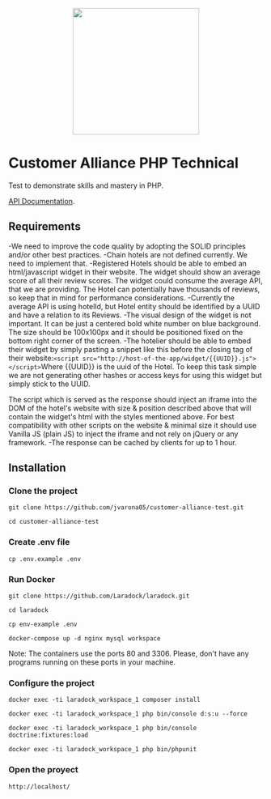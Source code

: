 <p align="center"><img src="https://go.customer-alliance.com/build/images/logo.png?75938931" width="250"></p>

# Customer Alliance PHP Technical

Test to demonstrate skills and mastery in PHP. 

[API Documentation](https://jvarona05.github.io/customer-alliance-test/public/api.html).

## Requirements

-We need to improve the code quality by adopting the SOLID principles and/or other best practices.
-Chain hotels are not defined currently. We need to implement that.
-Registered Hotels should be able to embed an html/javascript widget in their website.
  The widget should show an average score of all their review scores.
  The widget could consume the average API, that we are providing. The Hotel can potentially have thousands of reviews, so keep that in mind for performance considerations.
-Currently the average API is using hotelId, but Hotel entity should be identified by a UUID and have a relation to its Reviews.
-The visual design of the widget is not important. It can be just a centered bold white number on blue background. The size should be 100x100px and it should be positioned fixed on the bottom right corner of the screen.
-The hotelier should be able to embed their widget by simply pasting a snippet like this before the closing </body> tag of their website:`<script src="http://host-of-the-app/widget/{{UUID}}.js"></script>`Where {{UUID}} is the uuid of the Hotel. To keep this task simple we are not generating other hashes or access keys for using this widget but simply stick to the UUID.
  
The script which is served as the response should inject an iframe into the DOM of the hotel's website with size & position described above that will contain the widget's html with the styles mentioned above. For best compatibility with other scripts on the website & minimal size it should use Vanilla JS (plain JS) to inject the iframe and not rely on jQuery or any framework. 
-The response can be cached by clients for up to 1 hour.

## Installation

### Clone the project

```
git clone https://github.com/jvarona05/customer-alliance-test.git

cd customer-alliance-test
```

### Create .env file

```
cp .env.example .env
```

### Run Docker

```
git clone https://github.com/Laradock/laradock.git

cd laradock

cp env-example .env

docker-compose up -d nginx mysql workspace 
```

Note: The containers use the ports 80 and 3306. Please,
don't have any programs running on these ports in your machine.

### Configure the project

```
docker exec -ti laradock_workspace_1 composer install

docker exec -ti laradock_workspace_1 php bin/console d:s:u --force

docker exec -ti laradock_workspace_1 php bin/console doctrine:fixtures:load

docker exec -ti laradock_workspace_1 php bin/phpunit
```

### Open the proyect

```
http://localhost/
```

